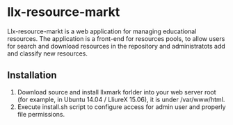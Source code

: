 # llx-resource-markt

Llx-resource-markt is a web application for managing educational resources. The application is a front-end for resources pools, to allow users for search and download resources in the repository and administratots add and classify new resources.

## Installation

1. Download source and install llxmark forlder into your web server root (for example, in Ubuntu 14.04 / LliureX 15.06), it is under /var/www/html.
2. Execute install.sh script to configure access for admin user and properly file permissions.



